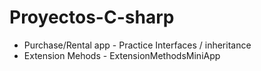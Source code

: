 # Proyectos-C-sharp

* Purchase/Rental app - Practice Interfaces / inheritance
* Extension Mehods - ExtensionMethodsMiniApp
